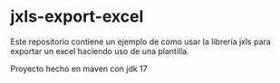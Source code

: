 # jxls-export-excel

Este repositorio contiene un ejemplo de como usar la librería jxls para exportar un
excel haciendo uso de una plantilla.

Proyecto hecho en maven con jdk 17
